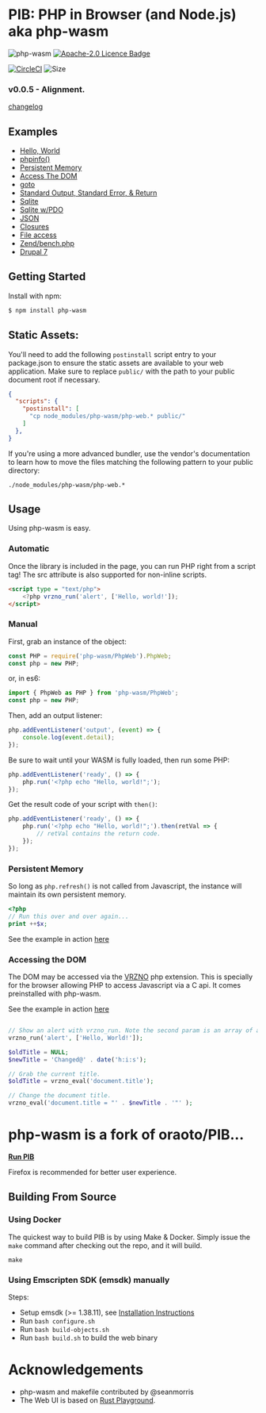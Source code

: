 # PIB: PHP in Browser (and Node.js) aka php-wasm


![php-wasm](https://img.shields.io/npm/v/php-wasm?color=609&label=PIB%2Fphp-wasm&style=for-the-badge)
[![Apache-2.0 Licence Badge](https://img.shields.io/npm/l/cv3-inject?logo=apache&color=338800&style=for-the-badge)](https://github.com/seanmorris/php-wasm/blob/master/LICENSE)

[![CircleCI](https://img.shields.io/circleci/build/github/seanmorris/php-wasm?logo=circleci&logoColor=white&style=for-the-badge&token=b52ac489d3c2d170963021c81ecd422b7536f41c)](https://circleci.com/gh/seanmorris/php-wasm/) ![Size](https://img.shields.io/github/languages/code-size/seanmorris/php-wasm?logo=data%3Aimage%2Fpng%3Bbase64%2CiVBORw0KGgoAAAANSUhEUgAAABQAAAAOCAQAAACFzfR7AAABF0lEQVQoFQXBQWvOAQDA4ef/7o29YWtqKU7ExWE5OIvm4LKcnXwD7aQ0N/kAczO1i1KOO0xJvQojaTm4KbJabnJysLSf5wFAa603CUB322yOAAitVT86BTTQ1+oJDYDQcv+qFRr3vC1ooYPqDkHoYgfVKmnSfhG62t/qBkHn2q8ekjRpryB0v/rZ2eh4r6tpY5pp3Gx7RTONoJfVLnpQfekYtNG0832rRj3tEaT31bOxQ5wc/oATrnnniEMfXfaZDFrAoEk71XajNN9OVVW7HYVeVZ9AF/pd3YPm267qbYs0tF597wygpaquQ7Nt9QLoVlWXCEK3q1oCCF2p6iYBpKGN6kNzATrdr2qVAACa9rgRQKPetAnAf1jX/qSkN8aIAAAAAElFTkSuQmCC&style=for-the-badge)

### v0.0.5 - Alignment.


[changelog](https://raw.githubusercontent.com/seanmorris/php-wasm/master/CHANGELOG.md)

## Examples

+ [Hello, World](https://seanmorris.github.io/php-wasm/?code=%253C%253Fphp%250A%250Aecho%2520%2522Hello%252C%2520World%21%2522%253B)
+ [phpinfo()](https://seanmorris.github.io/php-wasm/?code=%253C%253Fphp%2520phpinfo%28%29%253B&persist=0&render-as=html&single-expression=0)
+ [Persistent Memory](https://seanmorris.github.io/php-wasm/?code=%253C%253Fphp%2520%2524c%252B%252B%253B%2520%252F%252F%2520run%2520this%2520over%2520and%2520over%2520again&persist=1&single-expression=1)
+ [Access The DOM](https://seanmorris.github.io/php-wasm/?code=%253C%253Fphp%250A%250A%2524oldTitle%2520%253D%2520NULL%253B%250A%2524newTitle%2520%253D%2520%27Changed%2540%27%2520.%2520date%28%27h%253Ai%253As%27%29%253B%250A%250A%252F%252F%2520Grab%2520the%2520current%2520title%250A%2524oldTitle%2520%253D%2520vrzno_eval%28%27document.title%27%29%253B%250A%250A%252F%252F%2520Change%2520the%2520document%2520title%250A%2524newTitle%2520%253D%2520vrzno_eval%28%27document.title%2520%253D%2520%2522%27%2520.%2520%2524newTitle%2520.%2520%27%2522%27%2520%29%253B%250A%250Aprintf%28%250A%2520%2520%2520%2520%27Title%2520changed%2520from%2520%2522%2525s%2522%2520to%2520%2522%2525s%2522.%27%250A%2520%2520%2520%2520%252C%2520%2524oldTitle%250A%2520%2520%2520%2520%252C%2520%2524newTitle%250A%29%253B%250A%250A%250A%252F%252F%2520Show%2520an%2520alert%250Avrzno_run%28%27alert%27%252C%2520%255B%27Hello%252C%2520World%21%27%255D%29%253B)
+ [goto](https://seanmorris.github.io/php-wasm/?code=%253C%253Fphp%250A%250A%2524x%2520%253D%2520false%253B%250A%250Aa%253A%250A%250Aif%28%21%2524x%29%250A%257B%250A%2520%2520%2520%2520goto%2520b%253B%250A%257D%250A%250Aecho%2520%27Foo%27%253B%250A%250Agoto%2520c%253B%250A%2520%250Ab%253A%250A%250Aecho%2520%27Bar%27%253B%250A%250Aif%28%21%2524x%29%250A%257B%250A%2520%2520%2520%2520%2524x%2520%253D%2520true%253B%250A%2520%2520%2520%2520goto%2520a%253B%250A%257D%250A%250Ac%253A%250Aecho%2520%27Bar%27%253B&persist=0&single-expression=0&render-as=html)
+ [Standard Output, Standard Error, & Return](https://seanmorris.github.io/php-wasm/?code=%253C%253Fphp%250A%250A%252F%252F%2520Only%2520%2522single%2522%2520expressions%2520can%2520return%2520strings%2520directly%250A%252F%252F%2520So%2520wrap%2520the%2520commands%2520in%2520an%2520IFFE.%250A%250A%28function%28%29%2520%257B%250A%2520%2520%2520%2520global%2520%2524persist%253B%250A%250A%2520%2520%2520%2520fwrite%28fopen%28%27php%253A%252F%252Fstdout%27%252C%2520%27w%27%29%252C%2520%2522output%255Cn%2522%29%253B%250A%2520%2520%2520%2520fwrite%28fopen%28%27php%253A%252F%252Fstdout%27%252C%2520%27w%27%29%252C%2520sprintf%28%250A%2520%2520%2520%2520%2520%2520%2520%2520%2522Ran%2520%2525d%2520times%21%255Cn%2522%252C%2520%2524persist%252B%252B%250A%2520%2520%2520%2520%29%29%253B%250A%2520%2520%2520%2520fwrite%28fopen%28%27php%253A%252F%252Fstderr%27%252C%2520%27w%27%29%252C%2520%27error%27%29%253B%250A%2520%2520%2520%2520%250A%2520%2520%2520%2520return%2520%27return%2520value%27%253B%250A%257D%29%28%29%253B&persist=1&single-expression=1)
+ [Sqlite](https://seanmorris.github.io/php-wasm/?code=%253C%253Fphp%250A%250A%2524db%2520%253D%2520new%2520SQLite3%28%27people.db%27%29%253B%250A%2524db-%253Equery%28%27CREATE%2520TABLE%2520IF%2520NOT%2520EXISTS%2520people%2520%28%250A%2509id%2520INTEGER%2520PRIMARY%2520KEY%252C%250A%2520%2520%2520%2509name%2520TEXT%2520NOT%2520NULL%250A%29%253B%27%29%253B%250A%250Afor%28%2524i%2520%253D%25200%253B%2520%2524i%2520%253C%2520100%253B%2520%2524i%252B%252B%29%2520%257B%250A%2509%2524insert%2520%253D%2520%2524db-%253Eprepare%28%27INSERT%2520INTO%2520people%2520%28name%29%2520VALUES%28%253Aname%29%27%29%253B%250A%2509%2524insert-%253EbindValue%28%27%253Aname%27%252C%2520str_repeat%28chr%28%2524i%252B64%29%252C%252010%29%252C%2520SQLITE3_TEXT%29%253B%250A%250A%2509%2524insert-%253Eexecute%28%29%253B%250A%257D%250A%250A%2524results%2520%253D%2520%2524db-%253Equery%28%27SELECT%2520*%2520FROM%2520people%27%29%253B%250A%250A%2524rows%2520%253D%2520%255B%255D%253B%250A%250Awhile%2520%28%2524row%2520%253D%2520%2524results-%253EfetchArray%28%29%29%2520%257B%250A%2520%2520%2520%2520var_dump%28%2524row%29%253B%250A%257D%250A&persist=1)
+ [Sqlite w/PDO](https://seanmorris.github.io/php-wasm/?code=%253C%253Fphp%250A%250A%2524db%2520%253D%2520new%2520PDO%28%27sqlite%253Apeople.db%27%29%253B%250A%250A%2524db-%253Equery%28%27CREATE%2520TABLE%2520IF%2520NOT%2520EXISTS%2520people%2520%28%250A%2509id%2520INTEGER%2520PRIMARY%2520KEY%252C%250A%2520%2520%2520%2509name%2520TEXT%2520NOT%2520NULL%250A%29%253B%27%29%253B%250A%250Afor%28%2524i%2520%253D%25200%253B%2520%2524i%2520%253C%252010%253B%2520%2524i%252B%252B%29%2520%257B%250A%2509%2524insert%2520%253D%2520%2524db-%253Eprepare%28%27INSERT%2520INTO%2520people%2520%28name%29%2520VALUES%28%253Aname%29%27%29%253B%250A%2509%2524insert-%253EbindParam%28%27%253Aname%27%252C%2520str_repeat%28chr%28%2524i%252B64%29%252C%252010%29%252C%2520SQLITE3_TEXT%29%253B%250A%250A%2509%2524insert-%253Eexecute%28%29%253B%250A%257D%250A%250A%2524results%2520%253D%2520%2524db-%253Equery%28%27SELECT%2520*%2520FROM%2520people%27%29%253B%250A%250A%2524rows%2520%253D%2520%255B%255D%253B%250A%250Awhile%2520%28%2524row%2520%253D%2520%2524results-%253EfetchObject%28%29%29%2520%257B%250A%2520%2520%2520%2520print_r%28%2524row%29%253B%250A%257D%250A&persist=0&single-expression=0)
+ [JSON](https://seanmorris.github.io/php-wasm/?code=%253C%253Fphp%250A%250A%2524x%2520%253D%2520%255B%250A%2520%2520%2520%2522id%2522%2520%253D%253E%25201%2520%2520%250A%255D%253B%250A%250Avar_dump%28json_decode%28json_encode%28%2524x%29%29%29%253B%250A)
+ [Closures](https://seanmorris.github.io/php-wasm/?code=%253C%253Fphp%250A%250A%2524x%2520%253D%252010%253B%250A%250Afunction%2520run%28callable%2520%2524f%29%2520%257B%250A%2520%2520%2520%2520%2524f%28%29%253B%250A%257D%250A%250Arun%28function%2520%28%29%2520use%2520%28%2526%2524x%29%2520%257B%250A%2520%2520%2520%2520%2524x%2520%253D%25209%253B%250A%257D%29%253B%250A%250Avar_dump%28%2524x%29%253B%250A)
+ [File access](https://seanmorris.github.io/php-wasm/?code=%253C%253Fphp%250A%250A%2524it%2520%253D%2520new%2520RecursiveIteratorIterator%28new%2520RecursiveDirectoryIterator%28%2522.%2522%29%29%253B%250A%250Aforeach%2520%28%2524it%2520as%2520%2524name%2520%253D%253E%2520%2524entry%29%2520%257B%250A%2520%2520%2520%2520echo%2520%2524name%2520.%2520%2522%253Cbr%252F%253E%2522%253B%250A%257D%250A)
+ [Zend/bench.php](https://seanmorris.github.io/php-wasm?autorun=0&persist=0&single-expression=0&code=%253C%253Fphp%250A%250Ainclude%28%2522%252Fpreload%252FZend%252Fbench.php%2522%29%253B%250A&render-as=text)
+ [Drupal 7](https://seanmorris.github.io/php-wasm/?autorun=0&persist=0&single-expression=0&code=%253C%253Fphp%250Aini_set%28%27session.save_path%27%252C%2520%27%252Fhome%252Fweb_user%27%29%253B%250A%250A%2524stdErr%2520%253D%2520fopen%28%27php%253A%252F%252Fstderr%27%252C%2520%27w%27%29%253B%250A%2524errors%2520%253D%2520%255B%255D%253B%250A%250Aregister_shutdown_function%28function%28%29%2520use%28%2524stdErr%252C%2520%2526%2524errors%29%257B%250A%2520%2520%2520%2520fwrite%28%2524stdErr%252C%2520json_encode%28%255B%27session_id%27%2520%253D%253E%2520session_id%28%29%255D%29%2520.%2520%2522%255Cn%2522%29%253B%250A%2520%2520%2520%2520fwrite%28%2524stdErr%252C%2520json_encode%28%255B%27headers%27%253D%253Eheaders_list%28%29%255D%29%2520.%2520%2522%255Cn%2522%29%253B%250A%2520%2520%2520%2520fwrite%28%2524stdErr%252C%2520json_encode%28%255B%27errors%27%2520%253D%253E%2520error_get_last%28%29%255D%29%2520.%2520%2522%255Cn%2522%29%253B%250A%257D%29%253B%250A%250Aset_error_handler%28function%28...%2524args%29%2520use%28%2524stdErr%252C%2520%2526%2524errors%29%257B%250A%2509fwrite%28%2524stdErr%252C%2520print_r%28%2524args%252C1%29%29%253B%250A%257D%29%253B%250A%250A%2524docroot%2520%253D%2520%27%252Fpreload%252Fdrupal-7.59%27%253B%250A%2524path%2520%2520%2520%2520%253D%2520%27%252F%27%253B%250A%2524script%2520%2520%253D%2520%27index.php%27%253B%250A%250A%2524_SERVER%255B%27REQUEST_URI%27%255D%2520%2520%2520%2520%2520%253D%2520%2524docroot%2520.%2520%2524path%253B%250A%2524_SERVER%255B%27REMOTE_ADDR%27%255D%2520%2520%2520%2520%2520%253D%2520%27127.0.0.1%27%253B%250A%2524_SERVER%255B%27SERVER_NAME%27%255D%2520%2520%2520%2520%2520%253D%2520%27localhost%27%253B%250A%2524_SERVER%255B%27SERVER_PORT%27%255D%2520%2520%2520%2520%2520%253D%25203333%253B%250A%2524_SERVER%255B%27REQUEST_METHOD%27%255D%2520%2520%253D%2520%27GET%27%253B%250A%2524_SERVER%255B%27SCRIPT_FILENAME%27%255D%2520%253D%2520%2524docroot%2520.%2520%27%252F%27%2520.%2520%2524script%253B%250A%2524_SERVER%255B%27SCRIPT_NAME%27%255D%2520%2520%2520%2520%2520%253D%2520%2524docroot%2520.%2520%27%252F%27%2520.%2520%2524script%253B%250A%2524_SERVER%255B%27PHP_SELF%27%255D%2520%2520%2520%2520%2520%2520%2520%2520%253D%2520%2524docroot%2520.%2520%27%252F%27%2520.%2520%2524script%253B%250A%250Achdir%28%2524docroot%29%253B%250A%250Aob_start%28%29%253B%250A%250Adefine%28%27DRUPAL_ROOT%27%252C%2520getcwd%28%29%29%253B%250A%250Arequire_once%2520DRUPAL_ROOT%2520.%2520%27%252Fincludes%252Fbootstrap.inc%27%253B%250Adrupal_bootstrap%28DRUPAL_BOOTSTRAP_FULL%29%253B%250A%250A%2524uid%2520%2520%2520%2520%2520%253D%25201%253B%250A%2524user%2520%2520%2520%2520%253D%2520user_load%28%2524uid%29%253B%250A%2524account%2520%253D%2520array%28%27uid%27%2520%253D%253E%2520%2524user-%253Euid%29%253B%250Auser_login_submit%28array%28%29%252C%2520%2524account%29%253B%250A%250A%2524itemPath%2520%253D%2520%2524path%253B%250A%2524itemPath%2520%253D%2520preg_replace%28%27%252F%255E%255C%255C%252Fpreload%252F%27%252C%2520%27%27%252C%2520%2524itemPath%29%253B%250A%2524itemPath%2520%253D%2520preg_replace%28%27%252F%255E%255C%255C%252Fdrupal-7.59%252F%27%252C%2520%27%27%252C%2520%2524itemPath%29%253B%250A%2524itemPath%2520%253D%2520preg_replace%28%27%252F%255E%255C%252F%252F%27%252C%2520%27%27%252C%2520%2524itemPath%29%253B%250A%250Aif%28%2524itemPath%29%250A%257B%250A%2520%2520%2520%2520%250A%2520%2520%2520%2520%2524router_item%2520%253D%2520menu_get_item%28%2524itemPath%29%253B%250A%2520%2520%2520%2520%2524router_item%255B%27access_callback%27%255D%2520%253D%2520true%253B%250A%2520%2520%2520%2520%2524router_item%255B%27access%27%255D%2520%253D%2520true%253B%250A%2520%2520%2520%2520%250A%2520%2520%2520%2520if%2520%28%2524router_item%255B%27include_file%27%255D%29%2520%257B%250A%2520%2520%2520%2520%2520%2520require_once%2520DRUPAL_ROOT%2520.%2520%27%252F%27%2520.%2520%2524router_item%255B%27include_file%27%255D%253B%250A%2520%2520%2520%2520%257D%250A%2520%2520%2520%2520%250A%2520%2520%2520%2520%2524page_callback_result%2520%253D%2520call_user_func_array%28%2524router_item%255B%27page_callback%27%255D%252C%2520unserialize%28%2524router_item%255B%27page_arguments%27%255D%29%29%253B%250A%2520%2520%2520%2520%250A%2520%2520%2520%2520drupal_deliver_page%28%2524page_callback_result%29%253B%250A%257D%250Aelse%250A%257B%250A%2520%2520%2520%2520menu_execute_active_handler%28%29%253B%250A%257D&render-as=html)


## Getting Started

Install with npm:

```sh
$ npm install php-wasm
```

## Static Assets:

You'll need to add the following `postinstall` script entry to your package.json to ensure the static assets are available to your web application. Make sure to replace `public/` with the path to your public document root if necessary.

```json
{
  "scripts": {
    "postinstall": [
      "cp node_modules/php-wasm/php-web.* public/"
    ]
  },
}
```

If you're using a more advanced bundler, use the vendor's documentation to learn how to move the files matching the following pattern to your public directory:

```
./node_modules/php-wasm/php-web.*
```

## Usage

Using php-wasm is easy.

### Automatic

Once the library is included in the page, you can run PHP right from a script tag! The src attribute is also supported for non-inline scripts.

```html
<script type = "text/php">
	<?php vrzno_run('alert', ['Hello, world!']);
</script>
```

### Manual

First, grab an instance of the object:

```javascript
const PHP = require('php-wasm/PhpWeb').PhpWeb;
const php = new PHP;
```

or, in es6:

```javascript
import { PhpWeb as PHP } from 'php-wasm/PhpWeb';
const php = new PHP;
```
Then, add an output listener:

```javascript
php.addEventListener('output', (event) => {
	console.log(event.detail);
});
```

Be sure to wait until your WASM is fully loaded, then run some PHP:

```javascript
php.addEventListener('ready', () => {
	php.run('<?php echo "Hello, world!";');
});
```
Get the result code of your script with `then()`:

```javascript
php.addEventListener('ready', () => {
	php.run('<?php echo "Hello, world!";').then(retVal => {
		// retVal contains the return code.
	});
});

```
### Persistent Memory

So long as `php.refresh()` is not called from Javascript, the instance will maintain its own persistent memory.

```php
<?php
// Run this over and over again...
print ++$x;

```

See the example in action [here](https://seanmorris.github.io/php-wasm/?code=%253C%253Fphp%250A%252F%252F%2520Run%2520this%2520over%2520and%2520over%2520again...%250Aprint%2520%252B%252B%2524x%253B&persist=1)

### Accessing the DOM

The DOM may be accessed via the [VRZNO](https://github.com/seanmorris/vrzno) php extension. This is specially  for the browser allowing PHP to access Javascript via a C api. It comes preinstalled with php-wasm.

See the example in action [here](https://seanmorris.github.io/php-wasm/?code=%253C%253Fphp%250A%250A%2524oldTitle%2520%253D%2520NULL%253B%250A%2524newTitle%2520%253D%2520%27Changed%2540%27%2520.%2520date%28%27h%253Ai%253As%27%29%253B%250A%250A%252F%252F%2520Grab%2520the%2520current%2520title%250A%2524oldTitle%2520%253D%2520vrzno_eval%28%27document.title%27%29%253B%250A%250A%252F%252F%2520Change%2520the%2520document%2520title%250A%2524newTitle%2520%253D%2520vrzno_eval%28%27document.title%2520%253D%2520%2522%27%2520.%2520%2524newTitle%2520.%2520%27%2522%27%2520%29%253B%250A%250Aprintf%28%250A%2520%2520%2520%2520%27Title%2520changed%2520from%2520%2522%2525s%2522%2520to%2520%2522%2525s%2522.%27%250A%2520%2520%2520%2520%252C%2520%2524oldTitle%250A%2520%2520%2520%2520%252C%2520%2524newTitle%250A%29%253B%250A%250A%250A%252F%252F%2520Show%2520an%2520alert%250Avrzno_run%28%27alert%27%252C%2520%255B%27Hello%252C%2520World%21%27%255D%29%253B)

```php

// Show an alert with vrzno_run. Note the second param is an array of args.
vrzno_run('alert', ['Hello, World!']);

$oldTitle = NULL;
$newTitle = 'Changed@' . date('h:i:s');

// Grab the current title.
$oldTitle = vrzno_eval('document.title');

// Change the document title.
vrzno_eval('document.title = "' . $newTitle . '"' );

```

# php-wasm is a fork of oraoto/PIB...

**[Run PIB](https://seanmorris.github.io/php-wasm/)**

Firefox is recommended for better user experience.

## Building From Source

### Using Docker

The quickest way to build PIB is by using Make & Docker. Simply issue the `make` command after checking out the repo, and it will build.

```
make
```

### Using Emscripten SDK (emsdk) manually

Steps:

+ Setup emsdk (>= 1.38.11), see [Installation Instructions](https://emscripten.org/docs/getting_started/downloads.html#installation-instructions)
+ Run `bash configure.sh`
+ Run `bash build-objects.sh`
+ Run `bash build.sh` to build the web binary

# Acknowledgements

- php-wasm and makefile contributed by @seanmorris
- The Web UI is based on [Rust Playground](https://play.rust-lang.org/).
